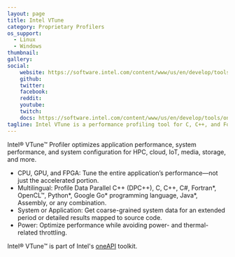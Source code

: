 ```yaml
---
layout: page
title: Intel VTune
category: Proprietary Profilers
os_support:
  - Linux
  - Windows
thumbnail:
gallery:
social:
    website: https://software.intel.com/content/www/us/en/develop/tools/oneapi/components/vtune-profiler.html#gs.yzmei6
    github: 
    twitter:
    facebook:
    reddit: 
    youtube: 
    twitch: 
    docs: https://software.intel.com/content/www/us/en/develop/tools/oneapi/components/vtune-profiler.html#linklist_847060602
tagline: Intel VTune is a performance profiling tool for C, C++, and Fortran applications (serial or multi-threaded) that are executed on a variety of hardware platforms (CPU, GPU, FPGA).
---
```

Intel® VTune™ Profiler optimizes application performance, system performance, and system configuration for HPC, cloud, IoT, media, storage, and more.
* CPU, GPU, and FPGA: Tune the entire application’s performance―not just the accelerated portion. 
* Multilingual: Profile Data Parallel C++ (DPC++), C, C++, C#, Fortran*, OpenCL™, Python*, Google Go* programming language, Java*, Assembly, or any combination.
* System or Application: Get coarse-grained system data for an extended period or detailed results mapped to source code.
* Power: Optimize performance while avoiding power- and thermal-related throttling.

Intel® VTune™ is part of Intel's [oneAPI](https://software.intel.com/content/www/us/en/develop/tools/oneapi/all-toolkits.html#gs.yzmom5) toolkit.
